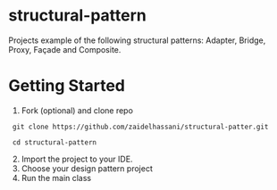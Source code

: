 # structural-pattern

Projects example of the following structural patterns: Adapter, Bridge, Proxy, Façade and Composite.
 

# Getting Started

1. Fork (optional) and clone repo
```
 git clone https://github.com/zaidelhassani/structural-patter.git

 cd structural-pattern
```
2. Import the project to your IDE.
3. Choose your design pattern project
4. Run the main class
